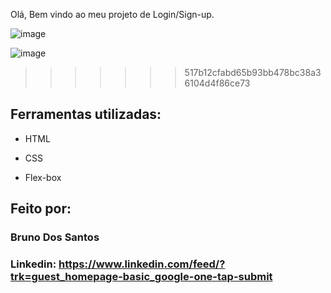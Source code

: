 Olá, Bem vindo ao meu projeto de Login/Sign-up.

![image](https://photos.app.goo.gl/WJY6SievPaQ28uCp7)

![image](https://lh3.googleusercontent.com/pw/ADCreHfJhs8dMS5KKtXX3z5DMZRtM__XfimQaEzA3Dm9twK-s-bbFF7sc0HVGTuNIODfIQ5DEtDJWqj2R-rrVoF5KNfEiuMUFuV8Pabb15kWIWLj-5qt_1p1JvsNVU-eqA1G88PE3ZAwNazF-Iz442D8KUG1=w1325-h648-s-no?authuser=1)
>>>>>>> 517b12cfabd65b93bb478bc38a36104d4f86ce73

## Ferramentas utilizadas:

* HTML

* CSS

* Flex-box

## Feito por:

### Bruno Dos Santos

### Linkedin: https://www.linkedin.com/feed/?trk=guest_homepage-basic_google-one-tap-submit
